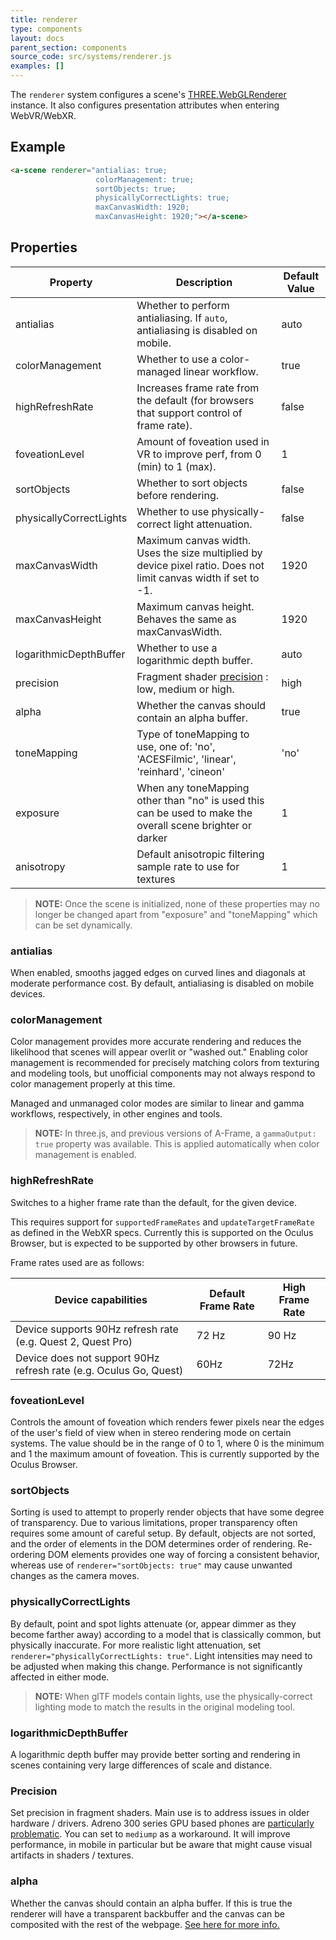 ```yaml
---
title: renderer
type: components
layout: docs
parent_section: components
source_code: src/systems/renderer.js
examples: []
---
```


The `renderer` system configures a scene's
[THREE.WebGLRenderer](https://threejs.org/docs/#api/renderers/WebGLRenderer) instance.
It also configures presentation attributes when entering WebVR/WebXR.

## Example

```html
<a-scene renderer="antialias: true;
                   colorManagement: true;
                   sortObjects: true;
                   physicallyCorrectLights: true;
                   maxCanvasWidth: 1920;
                   maxCanvasHeight: 1920;"></a-scene>
```

## Properties

[precision]: #precision

| Property                | Description                                                                     | Default Value |
|-------------------------|---------------------------------------------------------------------------------|---------------|
| antialias               | Whether to perform antialiasing. If `auto`, antialiasing is disabled on mobile. | auto          |
| colorManagement         | Whether to use a color-managed linear workflow.                                 | true          |
| highRefreshRate         | Increases frame rate from the default (for browsers that support control of frame rate). | false         |
| foveationLevel          | Amount of foveation used in VR to improve perf, from 0 (min) to 1 (max).        | 1             |
| sortObjects             | Whether to sort objects before rendering.                                       | false         |
| physicallyCorrectLights | Whether to use physically-correct light attenuation.                            | false         |
| maxCanvasWidth          | Maximum canvas width. Uses the size multiplied by device pixel ratio. Does not limit canvas width if set to -1.                                | 1920            |
| maxCanvasHeight         | Maximum canvas height. Behaves the same as maxCanvasWidth.                      | 1920          |
| logarithmicDepthBuffer  | Whether to use a logarithmic depth buffer.                                      | auto          |
| precision               | Fragment shader [precision][precision] : low, medium or high.                   | high          |
| alpha                   | Whether the canvas should contain an alpha buffer.                              | true          |
| toneMapping             | Type of toneMapping to use, one of: 'no', 'ACESFilmic', 'linear', 'reinhard', 'cineon'  | 'no'          |
| exposure                | When any toneMapping other than "no" is used this can be used to make the overall scene brighter or darker  | 1          |
| anisotropy              | Default anisotropic filtering sample rate to use for textures                   | 1             |

> **NOTE:** Once the scene is initialized, none of these properties may no longer be changed apart from "exposure" and "toneMapping" which can be set dynamically.

### antialias

When enabled, smooths jagged edges on curved lines and diagonals at moderate performance cost.
By default, antialiasing is disabled on mobile devices.

### colorManagement

Color management provides more accurate rendering and reduces the likelihood that scenes
will appear overlit or "washed out." Enabling color management is recommended for precisely
matching colors from texturing and modeling tools, but unofficial components may not always
respond to color management properly at this time.

Managed and unmanaged color modes are similar to linear and gamma workflows, respectively, in
other engines and tools.

> **NOTE:** In three.js, and previous versions of A-Frame, a `gammaOutput: true` property was
> available. This is applied automatically when color management is enabled.

### highRefreshRate

Switches to a higher frame rate than the default, for the given device.

This requires support for  `supportedFrameRates` and `updateTargetFrameRate` as defined in the WebXR specs.  Currently this is supported on the Oculus Browser, but is expected to be supported by other browsers in future.

Frame rates used are as follows:

| Device capabilities                                          | Default Frame Rate | High Frame Rate |
| ------------------------------------------------------------ | ------------------ | --------------- |
| Device supports 90Hz refresh rate (e.g. Quest 2, Quest Pro)  | 72 Hz              | 90 Hz           |
| Device does not support 90Hz refresh rate (e.g. Oculus Go, Quest) | 60Hz               | 72Hz            |

### foveationLevel

Controls the amount of foveation which renders fewer pixels near the edges of the user's field of view
when in stereo rendering mode on certain systems. The value should be in the range of 0 to 1, where
0 is the minimum and 1 the maximum amount of foveation. This is currently supported by the Oculus Browser.

### sortObjects

Sorting is used to attempt to properly render objects that have some degree of transparency.
Due to various limitations, proper transparency often requires some amount of careful setup.
By default, objects are not sorted, and the order of elements in the DOM determines order of
rendering. Re-ordering DOM elements provides one way of forcing a consistent behavior, whereas
use of `renderer="sortObjects: true"` may cause unwanted changes as the camera moves.

### physicallyCorrectLights

By default, point and spot lights attenuate (or, appear dimmer as they become farther away)
according to a model that is classically common, but physically inaccurate. For more realistic
light attenuation, set `renderer="physicallyCorrectLights: true"`. Light intensities may need to
be adjusted when making this change. Performance is not significantly affected in either mode.

> **NOTE:** When glTF models contain lights, use the physically-correct lighting mode to match
> the results in the original modeling tool.

### logarithmicDepthBuffer

A logarithmic depth buffer may provide better sorting and rendering in scenes containing very
large differences of scale and distance.

### Precision

Set precision in fragment shaders. Main use is to address issues in older hardware / drivers. Adreno 300 series GPU based phones are [particularly problematic](https://github.com/mrdoob/three.js/issues/14137). You can set to `mediump` as a workaround. It will improve performance, in mobile in particular but be aware that might cause visual artifacts in shaders / textures.

### alpha

Whether the canvas should contain an alpha buffer. If this is true the renderer will have a transparent backbuffer and the canvas can be composited with the rest of the webpage. [See here for more info.](https://webglfundamentals.org/webgl/lessons/webgl-and-alpha.html)
